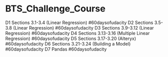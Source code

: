 # BTS_Challenge_Course

D1 Sections 3.1-3.4 (Linear Regression) #60daysofudacity
D2 Sections 3.5-3.8 (Linear Regression) #60daysofudacity
D3 Sections 3.9-3.12 (Linear Regression) #60daysofudacity
D4 Sections 3.13-3.16 (Multiple Linear Regression) #60daysofudacity
D5 Sections 3.17-3.20 (Alteryx) #60daysofudacity
D6 Sections 3.21-3.24 (Building a Model) #60daysofudacity
D7 Pandas #60daysofudacity
